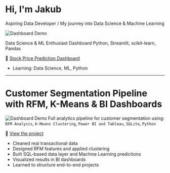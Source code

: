 # Hi, I'm Jakub
Aspiring Data Developer / My journey into Data Science & Machine Learning

![Dashboard Demo](https://github.com/jakubsmigielski/Stock-Price-Prediction-Dashboard-First-Project/raw/main/demo_project_dashboard.gif)

Data Science & ML Enthusiast Dashboard 
Python, Streamlit, scikit-learn, Pandas

🔗 [Stock Price Prediction Dashboard](https://github.com/jakubsmigielski/Stock-Price-Prediction-Dashboard-First-Project)
- Learning: Data Science, ML, Python
  
---

# Customer Segmentation Pipeline with RFM, K-Means & BI Dashboards
![Dashboard Demo](https://github.com/jakubsmigielski/rfm-clustering-bi/demo/ecommerce_powerbi.gif)
 Full analytics pipeline for customer segmentation using:  
`RFM Analysis`, `K-Means Clustering`, `Power BI and Tableau`, `SQLite`, `Python`

🔗 [View the project](https://github.com/jakubsmigielski/rfm-clustering-bi)

- Cleaned real transactional data  
- Designed RFM features and applied clustering  
- Built SQL-based data layer and Machine Learning predictions  
- Visualized results in BI dashboards  
- Learned to structure end-to-end projects
